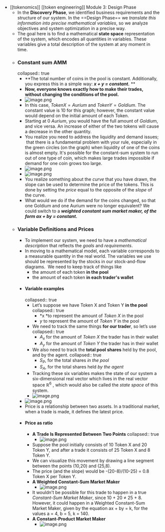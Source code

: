 - [[tokenomics]] [[token engineering]] Module 3: Design Phase
	- In the **Discovery Phase**, we identified business requirements and the structure of our system. In the ==Design Phase== we *translate this information into precise mathematical variables*, so we analyze objectives and system optimization in a precise way.
	- The goal here is to find a mathematical **state space** representation of the system, which encodes all quantities in variables. These variables give a total description of the system at any moment in time.
	- ### Constant sum AMM
	  collapsed:: true
		- **The total number of coins in the pool is constant. Additionally, you express this in a simple way: ***x + y = constant.*** **
		- **Now, everyone knows exactly how to make their trades, without changing the conditions of the pool.**
		- ![image.png](../assets/image_1669100719073_0.png)
		- In this case, $Token X = Aurium$ and $Token Y = Goldium$. The constant value is 10 for this graph; however, the constant value would depend on the initial amount of each Token.
		- Starting at 0 $Aurium$, you would have the full amount of $Goldiu$m, and vice versa. An increase of either of the two tokens will cause a decrease in the other quantity.
		- You realize you need to address the liquidity and demand issues;  that there is a fundamental problem with your rule, especially in the green circles (on the graph) when liquidity of one of the coins is almost empty. It's possible for the constant-sum system to run out of one type of coin, which makes large trades impossible if demand for one coin grows too large.
		- ![image.png](../assets/image_1669100992191_0.png)
		- ![image.png](../assets/image_1669101086894_0.png)
		- You realize something about the *curve* that you have drawn, the slope can be used to determine the price of the tokens. This is done by setting the *price* equal to the opposite of the *slope* of the curve.
		- What would we do if the demand for the coins changed, so that one Goldium and one Aurium were no longer equivalent? We could switch to a ***weighted constant sum market maker, ***of the form*** ax + by = constant.***
	- ### Variable Definitions and Prices
		- To implement our system, we need to have a *mathematical description* that reflects the *goals* and *requirements*.
		- In moving to a mathematical model, each variable corresponds to a measurable quantity in the real world. The variables we use should be represented by the stocks in our stock-and-flow diagrams. 
		  We need to keep track of things like
			- the amount of each token **in the pool**
			- the amount of each token **in each trader's wallet**
		- #### Variable examples
		  collapsed:: true
			- Let’s suppose we have Token X and Token Y **in the pool**
			  collapsed:: true
				- *x *to represent the amount of *Token X* in the pool
				- *y* to represent the amount of *Token Y* in the pool
			- We need to track the same things **for our trader**, so let’s use
			  collapsed:: true
				- $A_x$ for the amount of *Token X* the trader has in their wallet
				- $A_y$ for the amount of *Token Y* the trader has in their wallet
			- We also need to track the **total pool shares** held by the pool, and by the agent.
			  collapsed:: true
				- $S_P$, for the total shares *in the pool*
				- $S_A$, for the total shares held *by the agent*
			- Tracking these six variables makes the state of our system a six-dimensional real vector which lives in the real vector space $ℝ^6$ , which would also be called the *state space* of this system.
			- ![image.png](../assets/image_1669101468602_0.png)
		- ![image.png](../assets/image_1669101490442_0.png)
		- Price is a relationship between two assets. In a traditional market, when a trade is made, it defines the latest price.
		- #### Price as ratio
			- **A Trade Is Represented Between Two Points**
			  collapsed:: true
				- ![image.png](../assets/image_1669101541217_0.png)
			- Suppose the pool initially consists of 10 Token X and 20 Token Y, and after a trade it consists of 25 Token X and 8 Token Y.
			- We can visualize this movement by drawing a line segment between the points (10,20) and (25,8).
			- The price (and the slope) would be -(20-8)/(10-25) = 0.8 Token X per Token Y.
			- **A Weighted Constant-Sum Market Maker**
				- ![image.png](../assets/image_1669101602493_0.png)
			- It wouldn't be possible for this trade to happen in a true *Constant-Sum Market Maker*, since 10 + 20 ≠ 25 + 8. However, it could happen in a Weighted Constant-Sum Market Maker, given by the equation ax + by = k, for the values a = 4, b = 5, k = 140.
			- **A Constant-Product Market Maker**
				- ![image.png](../assets/image_1669101668764_0.png)